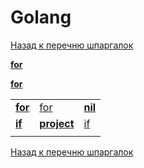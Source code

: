 # Golang

[Назад к перечню шпаргалок][back]

[**for**](for.md "Циклы")

**[for](for.md "Циклы")**

||||
|:---|:---|:---|
| [**for**][for] | [for](for.md "Циклы") | **[nil]** |
| **[if]** | [**project**][layout] | [if] |
||||

[Назад к перечню шпаргалок][back]

[back]: <../.> "Назад к перечню шпаргалок"

[for]: <for> "Циклы"

[if]: <if.md> "Условия"

[nil]: <nil> "nil"

[layout]: <project-layout> "Стандартная версия проекта Go"